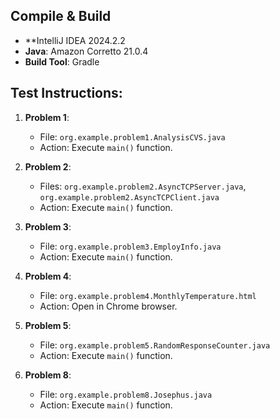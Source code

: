 ## Compile & Build
- **IntelliJ IDEA 2024.2.2
- **Java**: Amazon Corretto 21.0.4
- **Build Tool**: Gradle

## Test Instructions:
1. **Problem 1**:  
   - File: `org.example.problem1.AnalysisCVS.java`  
   - Action: Execute `main()` function.

2. **Problem 2**:  
   - Files: `org.example.problem2.AsyncTCPServer.java`, `org.example.problem2.AsyncTCPClient.java`  
   - Action: Execute `main()` function.

3. **Problem 3**:  
   - File: `org.example.problem3.EmployInfo.java`  
   - Action: Execute `main()` function.

4. **Problem 4**:  
   - File: `org.example.problem4.MonthlyTemperature.html`  
   - Action: Open in Chrome browser.

5. **Problem 5**:  
   - File: `org.example.problem5.RandomResponseCounter.java`  
   - Action: Execute `main()` function.

6. **Problem 8**:  
   - File: `org.example.problem8.Josephus.java`  
   - Action: Execute `main()` function.
